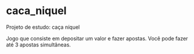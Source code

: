 # caca_niquel
Projeto de estudo: caça níquel

Jogo que consiste em depositar um valor e fazer apostas. Você pode fazer até 3 apostas simultâneas.
